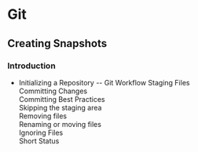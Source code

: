 # Git


## Creating Snapshots	
### Introduction	
- Initializing a Repository	
-- Git Workflow	
Staging Files	
Committing Changes	
Committing Best Practices	
Skipping the staging area	
Removing files	
Renaming or moving files	
Ignoring Files	
Short Status	
